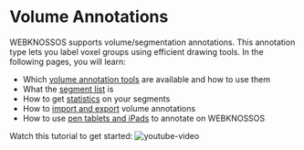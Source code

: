 # Volume Annotations

WEBKNOSSOS supports volume/segmentation annotations. This annotation type lets you label voxel groups using efficient drawing tools. In the following pages, you will learn: 

- Which [volume annotation tools](../volume_annotation/tools.md) are available and how to use them
- What the [segment list](../volume_annotation/segments_list.md) is
- How to get [statistics](segments_statistics.md) on your segments
- How to [import and export](import_export.md) volume annotations
- How to use [pen tablets and iPads](pen_tablets.md) to annotate on WEBKNOSSOS

Watch this tutorial to get started: 
![youtube-video](https://www.youtube.com/embed/iw2C7XB6wP4?start=120)
